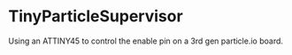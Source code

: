 # TinyParticleSupervisor
Using an ATTINY45 to control the enable pin on a 3rd gen particle.io board.
